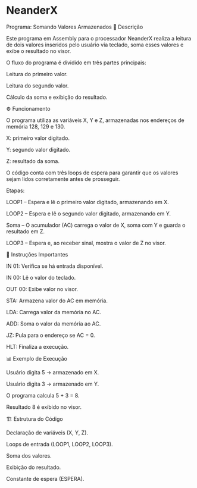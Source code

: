 # NeanderX

Programa: Somando Valores Armazenados
📌 Descrição

Este programa em Assembly para o processador NeanderX realiza a leitura de dois valores inseridos pelo usuário via teclado, soma esses valores e exibe o resultado no visor.

O fluxo do programa é dividido em três partes principais:

Leitura do primeiro valor.

Leitura do segundo valor.

Cálculo da soma e exibição do resultado.

⚙️ Funcionamento

O programa utiliza as variáveis X, Y e Z, armazenadas nos endereços de memória 128, 129 e 130.

X: primeiro valor digitado.

Y: segundo valor digitado.

Z: resultado da soma.

O código conta com três loops de espera para garantir que os valores sejam lidos corretamente antes de prosseguir.

Etapas:

LOOP1 – Espera e lê o primeiro valor digitado, armazenando em X.

LOOP2 – Espera e lê o segundo valor digitado, armazenando em Y.

Soma – O acumulador (AC) carrega o valor de X, soma com Y e guarda o resultado em Z.

LOOP3 – Espera e, ao receber sinal, mostra o valor de Z no visor.

🧾 Instruções Importantes

IN 01: Verifica se há entrada disponível.

IN 00: Lê o valor do teclado.

OUT 00: Exibe valor no visor.

STA: Armazena valor do AC em memória.

LDA: Carrega valor da memória no AC.

ADD: Soma o valor da memória ao AC.

JZ: Pula para o endereço se AC = 0.

HLT: Finaliza a execução.

📊 Exemplo de Execução

Usuário digita 5 → armazenado em X.

Usuário digita 3 → armazenado em Y.

O programa calcula 5 + 3 = 8.

Resultado 8 é exibido no visor.

🏗 Estrutura do Código

Declaração de variáveis (X, Y, Z).

Loops de entrada (LOOP1, LOOP2, LOOP3).

Soma dos valores.

Exibição do resultado.

Constante de espera (ESPERA).
